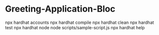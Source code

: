 # Greeting-Application-Bloc

npx hardhat accounts
npx hardhat compile
npx hardhat clean
npx hardhat test
npx hardhat node
node scripts/sample-script.js
npx hardhat help
```
